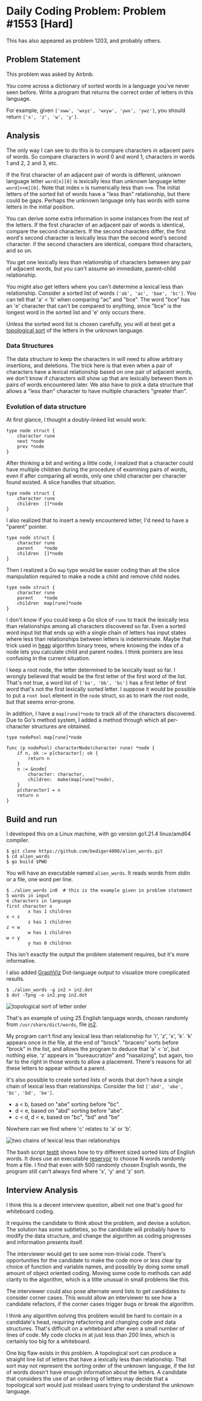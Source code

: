 # Daily Coding Problem: Problem #1553 [Hard]

This has also appeared as problem 1203, and probably others.

## Problem Statement

This problem was asked by Airbnb.

You come across a dictionary of sorted words in a language you've never seen before.
Write a program that returns the correct order of letters in this language.

For example,
given `['xww', 'wxyz', 'wxyw', 'ywx', 'ywz']`,
you should return `['x', 'z', 'w', 'y']`.

## Analysis

The only way I can see to do this is to compare characters in adjacent pairs of words.
So compare characters in word 0 and word 1, characters in words 1 and 2, 2 and 3, etc.

If the first character of an adjacent pair of words is different,
unknown language letter `word[n][0]`  is lexically less than
unknown language letter `word[n+m][0]`.
Note that index `n` is numerically less than `n+m`.
The initial letters of the sorted list of words have a "less than" relationship,
but there could be gaps.
Perhaps the unknown language only has words with some letters in the initial position.

You can derive some extra information in some instances from the rest of the letters.
If the first character of an adjacent pair of words is identical,
compare the second characters.
If the second characters differ, the first word's second character
is lexically less than the second word's second character.
if  the second characters are identical, compare third characters,
and so on.

You get one lexically less than relationship of characters
between any pair of adjacent words,
but you can't assume an immediate, parent-child relationship.

You might also get letters where you can't determine a lexical less than relationship.
Consider a sorted list of words `['ab', 'ac', 'bae', 'bc']`.
You can tell that 'a' < 'b' when comparing "ac" and "bce".
The word "bce" has an 'e' character that can't be compared to anything,
since "bce" is the longest word in the sorted list and 'e' only occurs there.

Unless the sorted word list is chosen carefully,
you will at best get a [topological sort](https://www.johndcook.com/blog/2023/03/27/topological-sort/)
of the letters in the unknown language.

### Data Structures

The data structure to keep the characters in will need to allow arbitrary insertions,
and deletions.
The trick here is that even when a pair of characters have a lexical relationship
based on one pair of adjacent words,
we don't know if characters will show up that are lexically between them
in pairs of words encountered later.
We also have to pick a data structure that allows a "less than" character to have
multiple characters "greater than".

### Evolution of data structure

At first glance, I thought a doubly-linked list would work:

```
type node struct {
    character rune
    next *node
    prev *node
}
```
After thinking a bit and writing a little code,
I realized that a character could have multiple children
during the procedure of examining pairs of words,
even if after comparing all words, only one child character per character found existed.
A slice handles that situation.

```
type node struct {
    character rune
    children  []*node
}
```

I also realized that to insert a newly encountered letter,
I'd need to have a "parent" pointer.

```
type node struct {
    character rune
    parent    *node
    children  []*node
}
```

Then I realized a Go `map` type would be easier coding than
all the slice manipulation
required to make a node a child and remove child nodes.

```
type node struct {
    character rune
    parent    *node
    children  map[rune]*node
}
```

I don't know if you could keep a Go slice of `rune` to track the lexically less than
relationships among all characters discovered so far.
Even a sorted word input list that ends up with a single chain of letters
has input states where less than relationships between letters is indeterminate.
Maybe that trick used in [heap](https://en.wikipedia.org/wiki/Binary_heap)
algorithm binary trees,
where knowing the index of a node lets you calculate child and parent nodes.
I think pointers are less confusing in the current situation.

I keep a root node, the letter determined to be lexically least so far.
I wrongly believed that would be the first letter of the first word of the list.
That's not true, a word list of `['ba', 'bb', 'bc']` has a first letter
of first word that's not the first lexically sorted letter.
I suppose it would be possible to put a `root bool` element in the `node` struct,
so as to mark the root node, but that seems error-prone.

In addition, I have a `map[rune]*node` to track all of the characters discovered.
Due to Go's method system, I added a method through which all
per-character structures are obtained.

```
type nodePool map[rune]*node

func (p nodePool) characterNode(character rune) *node {
    if n, ok := p[character]; ok {
        return n
    }
    n := &node{ 
        character: character,
        children:  make(map[rune]*node),
    }
    p[character] = n
    return n
}
```

## Build and run

I developed this on a Linux machine, with go version go1.21.4 linux/amd64 compiler.

```
$ git clone https://github.com/bediger4000/alien_words.git
$ cd alien_words
$ go build $PWD
```

You will have an executable named `alien_words`.
It reads words from stdin or a file, one word per line.

```
$ ./alien_words in0  # this is the example given in problem statement
5 words in input
4 characters in language
first character x
        x has 1 children
x < z
        z has 1 children
z < w
        w has 1 children
w < y
        y has 0 children
```
This isn't exactly the output the problem statement requires,
but it's more informative.

I also added [GraphViz](https://graphviz.org) Dot-language output to
visualize more complicated results.

```
$ ./alien_words -g in2 > in2.dot
$ dot -Tpng -o in2.png in2.dot
```

![topological sort of letter order](in2.png)

That's an example of using 25 English language words,
chosen randomly from `/usr/share/dict/words`, file [in2](in2).

My program can't find any lexical less than relationship for 'i', 'z', 'x', 'k'.
'k' appears once in the file, at the end of "brock".
"bracero" sorts before "brock" in the list, and allows the program to deduce
that 'a' < 'o', but nothing else.
'z' appears in "bureaucratize" and "nasalizing", but again,
too far to the right in those words to allow a placement.
There's reasons for all these letters to appear without a parent.

It's also possible to create sorted lists of words that don't have a single
chain of lexical less than relationships.
Consider the list
`['abd', 'abe', 'bc', 'bd', 'be']`.

* a < b, based on "abe" sorting before "bc".
* d < e, based on "abd" sorting before "abe".
* c < d, d < e, based on "bc", "bd" and "be"

Nowhere can we find where 'c' relates to 'a' or 'b'.

![two chains of lexical less than relationships](in3.png)

The bash script [testit](testit) shows how to try different sized sorted lists
of English words.
It does use an executable [reservoir](https://github.com/bediger4000/reservoir-sampling)
to choose N words randomly from a file.
I find that even with 500 randomly chosen English words,
the program still can't always find where 'x', 'y' and 'z' sort.

## Interview Analysis

I think this is a decent interview question,
albeit not one that's good for whiteboard coding.

It requires the candidate to think about the problem,
and devise a solution.
The solution has some subtleties,
so the candidate will probably have to modify the data structure,
and change the algorithm as coding progresses and information presents itself.

The interviewer would get to see some non-trivial code.
There's opportunities for the candidate to make the code more or less clear
by choice of function and variable names,
and possibly by doing some small amount of object oriented coding.
Moving some code to methods can add clarity to the algorithm,
which is a little unusual in small problems like this.

The interviewer could also pose alternate word lists to get
candidates to consider corner cases.
This would allow an interviewer to see how a candidate refactors,
if the corner cases trigger bugs or break the algorithm.

I think any algorithm solving this problem would be hard to contain in a
candidate's head, requiring refactoring and changing code and data structures.
That's difficult on a whiteboard after even a small number of lines of code.
My code clocks in at just less than 200 lines,
which is certainly too big for a whiteboard.

One big flaw exists in this problem.
A topological sort can produce a straight line list
of letters that have a lexically less than relationship.
That sort may not represent  the sorting order of the unknown language,
if the list of words doesn't have enough information about the letters.
A candidate that considers the use of an ordering of letters may decide
that a topological sort would just mislead users trying to understand
the unknown language.
